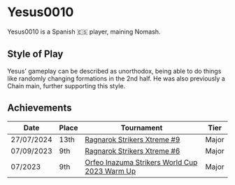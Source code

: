 # Yesus0010

Yesus0010 is a Spanish :es: player, maining Nomash.

## Style of Play

Yesus' gameplay can be described as unorthodox, being able to do things like randomly changing formations in the 2nd half. He was also previously a Chain main, further supporting this style. 

## Achievements

|Date|Place|Tournament|Tier|
|-|-|-|-|
| 27/07/2024 | 13th | [Ragnarok Strikers Xtreme #9](../../tournaments/ragna/ragnax9.md) | Major |
| 07/09/2023 | 9th | [Ragnarok Strikers Xtreme #6](../../tournaments/ragna/ragnax6.md) | Major |
| 07/2023 | 9th | [Orfeo Inazuma Strikers World Cup 2023 Warm Up](../../tournaments/orfeo/orfeowc.md) | Major |
